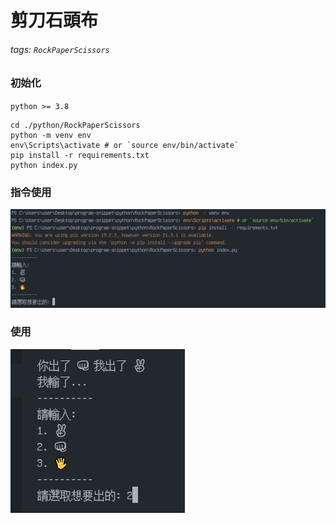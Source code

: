 # 剪刀石頭布

###### tags: `RockPaperScissors`

### 初始化

`python >= 3.8`

```cmd=
cd ./python/RockPaperScissors
python -m venv env
env\Scripts\activate # or `source env/bin/activate`
pip install -r requirements.txt
python index.py
```

### 指令使用

![指令使用](/.github/docs/images/python/RockPaperScissors/cmd.png)

### 使用

![使用](/.github/docs/images/python/RockPaperScissors/use.png)
